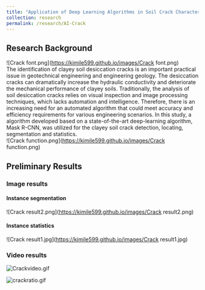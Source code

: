 ```yaml
---
title: "Application of Deep Learning Algorithms in Soil Crack Characterization"
collection: research
permalink: /research/AI-Crack
---
```


## Research Background 
![Crack font.png](https://kimile599.github.io/images/Crack font.png) <br>
The identification of clayey soil desiccation cracks is an important practical issue in geotechnical engineering and engineering geology. The desiccation cracks can dramatically increase the hydraulic conductivity and deteriorate the mechanical performance of clayey soils. Traditionally, the analysis of soil desiccation cracks relies on visual inspection and image processing techniques, which lacks automation and intelligence. Therefore, there is an increasing need for an automated algorithm that could meet accuracy and efficiency requirements for various engineering scenarios. In this study, a algorithm developed based on a state-of-the-art deep-learning algorithm, Mask R-CNN, was utilized for the clayey soil crack detection, locating, segmentation and statistics. <br>
![Crack function.png](https://kimile599.github.io/images/Crack function.png)
## Preliminary Results
### Image results
#### Instance segmentation
![Crack result2.png](https://kimile599.github.io/images/Crack result2.png)
#### Instance statistics
![Crack result1.jpg](https://kimile599.github.io/images/Crack result1.jpg)
### Video results
![Crackvideo.gif](https://kimile599.github.io/images/Crackvideo.gif)

![crackratio.gif](https://kimile599.github.io/images/crackratio.gif)
